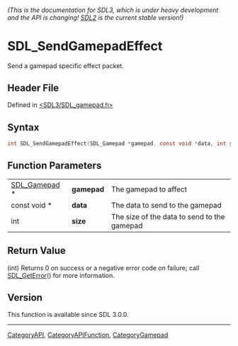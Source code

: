 ###### (This is the documentation for SDL3, which is under heavy development and the API is changing! [SDL2](https://wiki.libsdl.org/SDL2/) is the current stable version!)
# SDL_SendGamepadEffect

Send a gamepad specific effect packet.

## Header File

Defined in [<SDL3/SDL_gamepad.h>](https://github.com/libsdl-org/SDL/blob/main/include/SDL3/SDL_gamepad.h)

## Syntax

```c
int SDL_SendGamepadEffect(SDL_Gamepad *gamepad, const void *data, int size);
```

## Function Parameters

|                              |             |                                             |
| ---------------------------- | ----------- | ------------------------------------------- |
| [SDL_Gamepad](SDL_Gamepad) * | **gamepad** | The gamepad to affect                       |
| const void *                 | **data**    | The data to send to the gamepad             |
| int                          | **size**    | The size of the data to send to the gamepad |

## Return Value

(int) Returns 0 on success or a negative error code on failure; call
[SDL_GetError](SDL_GetError)() for more information.

## Version

This function is available since SDL 3.0.0.

----
[CategoryAPI](CategoryAPI), [CategoryAPIFunction](CategoryAPIFunction), [CategoryGamepad](CategoryGamepad)

